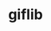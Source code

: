 ---
title: "giflib"
layout: cache
categories: [package, develop]
meta: {"compilers": ["gcc@11.4.0"], "num_specs": 1, "num_specs_by_stack": {"hep": 1, "root": 1}, "oss": ["ubuntu22.04"], "platforms": ["linux"], "stacks": ["hep", "root"], "targets": ["x86_64_v3"], "versions": ["5.2.2"]}
spec_details: [{"compiler": "gcc@11.4.0", "hash": "x4p4j2f4k33nn4nn2uwxu42sdo3q4w3p", "os": "ubuntu22.04", "platform": "linux", "size": "-", "stacks": ["hep", "root"], "target": "x86_64_v3", "variants": ["build_system=makefile", "patches:=5cc0447"], "versions": ["5.2.2"]}]
---